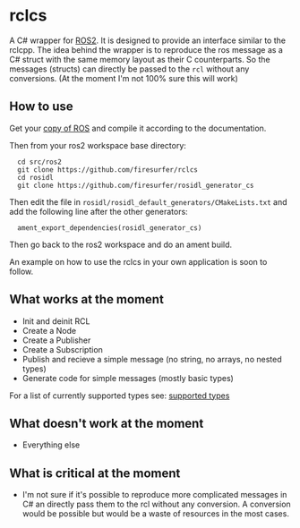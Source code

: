 # rclcs

A C# wrapper for [ROS2](https://github.com/ros2). It is designed to provide an interface similar to the rclcpp.
The idea behind the wrapper is to reproduce the ros message as a C# struct with the same memory layout as their C counterparts.
So the messages (structs) can directly be passed to the `rcl` without any conversions. (At the moment I'm not 100% sure this will work)

## How to use

Get your [copy of ROS](https://github.com/ros2/ros2/wiki/Linux-Development-Setup) and compile it according to the documentation.

Then from your ros2 workspace base directory:
```
  cd src/ros2
  git clone https://github.com/firesurfer/rclcs
  cd rosidl
  git clone https://github.com/firesurfer/rosidl_generator_cs
```
Then edit the file in `rosidl/rosidl_default_generators/CMakeLists.txt` and add the following line after the other generators:
```
  ament_export_dependencies(rosidl_generator_cs)
```

Then go back to the ros2 workspace and do an ament build. 

An example on how to use the rclcs in your own application is soon to follow.

## What works at the moment

* Init and deinit RCL
* Create a Node
* Create a Publisher
* Create a Subscription
* Publish and recieve a simple message (no string, no arrays, no nested types)
* Generate code for simple messages (mostly basic types)

For a list of currently supported types see: [supported types](doc/SupportedTypes.md)

## What doesn't work at the moment

* Everything else 

## What is critical at the moment

* I'm not sure if it's possible to reproduce more complicated messages in C# an directly pass them to the rcl without any conversion. A conversion would be possible but would be a waste of resources in the most cases.

